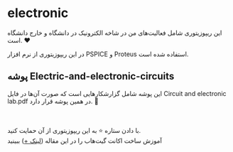 # electronic

این ریپوزیتوری شامل فعالیت‌های من در شاخه الکترونیک در دانشگاه و خارج دانشگاه است. ❤

در این ریپوزیتوری از نرم افزار PSPICE و Proteus استفاده شده است.


## پوشه Electric-and-electronic-circuits
این پوشه شامل گزارشکار‌هایی است که صورت آن‌ها در فایل Circuit and electronic lab.pdf در همین پوشه قرار دارد. 🐠

<br><br>
با دادن ستاره ⭐ به این ریپوزیتوری از آن حمایت کنید.
<br>
آموزش ساخت اکانت گیت‌هاب را در این مقاله (<a href="https://vrgl.ir/hGsW9">لینک +</a>) ببینید
</div>
